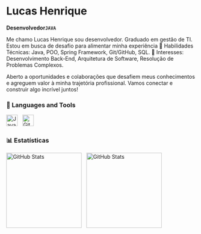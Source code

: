 # Lucas Henrique
**Desenvolvedor`JAVA`**

Me chamo Lucas Henrique sou desenvolvedor. Graduado em gestão de TI. Estou em busca de desafio para alimentar minha experiência
🔹 Habilidades Técnicas: Java, POO, Spring Framework, Git/GitHub, SQL.
🔹 Interesses: Desenvolvimento Back-End, Arquitetura de Software, Resolução de Problemas Complexos.

Aberto a oportunidades e colaborações que desafiem meus conhecimentos e agreguem valor à minha trajetória profissional. Vamos conectar e construir algo incrível juntos!


### 🧰 Languages and Tools

<img align="left" alt="Java" width="30px" style="padding-right:10px;" src="https://cdn.jsdelivr.net/gh/devicons/devicon/icons/java/java-original.svg"/>
<img align="left" alt="Git" width="30px" style="padding-right:10px;" src="https://cdn.jsdelivr.net/gh/devicons/devicon/icons/git/git-original.svg" />

<br/>
<br/>

### 📊 Estatísticas

<p>
  <img 
    align="left" 
    alt="GitHub Stats" 
    height="200" 
    style="padding-right: 10px;" 
    src="https://github-readme-stats.vercel.app/api?username=Lucashrds&show_icons=true&theme=tokyonight&include_all_commits=true&locale=pt-br" 
  />

<img 
      align="left" 
      alt="GitHub Stats" 
      height="200" 
      src="https://github-readme-stats.vercel.app/api/top-langs/?username=Lucashrds&theme=tokyonight&layout=compact&custom_title=Tecnologias&langs_count=9" 
  />

</p>
